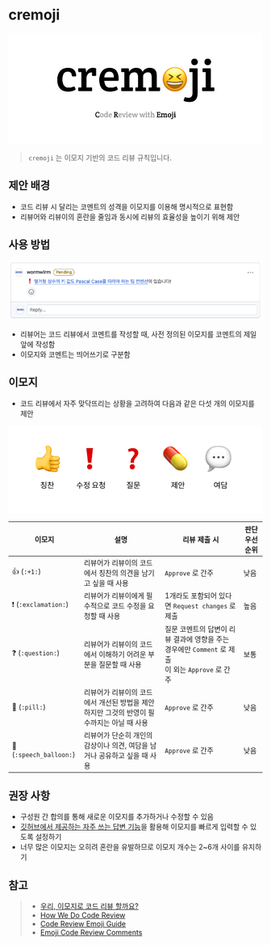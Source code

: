 # cremoji

![logo](./assets/logo.png)

> `cremoji` 는 이모지 기반의 코드 리뷰 규칙입니다.

## 제안 배경

- 코드 리뷰 시 달리는 코멘트의 성격을 이모지를 이용해 명시적으로 표현함
- 리뷰어와 리뷰이의 혼란을 줄임과 동시에 리뷰의 효율성을 높이기 위해 제안

## 사용 방법

![example](./assets/example.png)

- 리뷰어는 코드 리뷰에서 코멘트를 작성할 때, 사전 정의된 이모지를 코멘트의 제일 앞에 작성함
- 이모지와 코멘트는 띄어쓰기로 구분함

## 이모지

- 코드 리뷰에서 자주 맞닥뜨리는 상황을 고려하여 다음과 같은 다섯 개의 이모지를 제안

![summary](./assets/summary.png)

| 이모지                  | 설명                                                                                      | 리뷰 제출 시                                                                                             | 판단 우선 순위 |
| ----------------------- | ----------------------------------------------------------------------------------------- | -------------------------------------------------------------------------------------------------------- | -------------- |
| 👍 (`:+1:`)             | 리뷰어가 리뷰이의 코드에서 칭찬의 의견을 남기고 싶을 때 사용                              | `Approve` 로 간주                                                                                        | 낮음           |
| ❗ (`:exclamation:`)    | 리뷰어가 리뷰이에게 필수적으로 코드 수정을 요청할 때 사용                                 | 1개라도 포함되어 있다면 `Request changes` 로 제출                                                        | 높음           |
| ❓ (`:question:`)       | 리뷰어가 리뷰이의 코드에서 이해하기 어려운 부분을 질문할 때 사용                          | 질문 코멘트의 답변이 리뷰 결과에 영향을 주는 경우에만 `Comment` 로 제출 <br /> 이 외는 `Approve` 로 간주 | 보통           |
| 💊 (`:pill:`)           | 리뷰어가 리뷰이의 코드에서 개선된 방법을 제안하지만 그것의 반영이 필수까지는 아닐 때 사용 | `Approve` 로 간주                                                                                        | 낮음           |
| 💬 (`:speech_balloon:`) | 리뷰어가 단순히 개인의 감상이나 의견, 여담을 남거나 공유하고 싶을 때 사용                 | `Approve` 로 간주                                                                                        | 낮음           |

## 권장 사항

- 구성원 간 합의를 통해 새로운 이모지를 추가하거나 수정할 수 있음
- [깃허브에서 제공하는 자주 쓰는 답변 기능](https://docs.github.com/ko/get-started/writing-on-github/working-with-saved-replies/creating-a-saved-reply)을 활용해 이모지를 빠르게 입력할 수 있도록 설정하기
- 너무 많은 이모지는 오히려 혼란을 유발하므로 이모지 개수는 2~6개 사이를 유지하기

## 참고

> - [우리, 이모지로 코드 리뷰 할까요?](https://wormwlrm.github.io/2024/01/28/Code-Review-with-Emoji.html)
> - [How We Do Code Review](https://devblogs.microsoft.com/appcenter/how-the-visual-studio-mobile-center-team-does-code-review/)
> - [Code Review Emoji Guide](https://github.com/axolo-co/developer-resources/tree/main/code-review-emoji-guide)
> - [Emoji Code Review Comments](https://gist.github.com/chrisriesgo/818fe94b4f4720eaf7898ccaa48f94c5)
